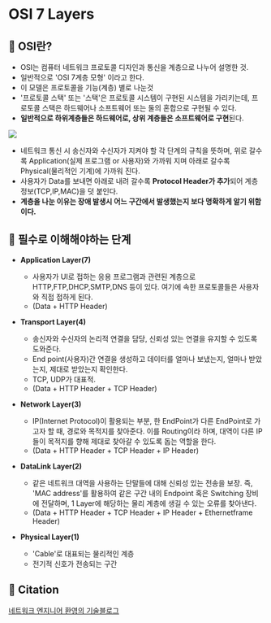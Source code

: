 # OSI 7 Layers

## 🍎 OSI란?
- OSI는 컴퓨터 네트워크 프로토콜 디자인과 통신을 계층으로 나누어 설명한 것.
- 일반적으로 'OSI 7계층 모형' 이라고 한다.
- 이 모델은 프로토콜을 기능(계층) 별로 나눈것
- '프로토콜 스택' 또는 '스택'은 프로토콜 시스템이 구현된 시스템을 가리키는데, 프로토콜 스택은 하드웨어나 소프트웨어 또는 둘의 혼합으로 구현될 수 있다.
- **일반적으로 하위계층들은 하드웨어로, 상위 계층들은 소프트웨어로 구현**된다.

![](https://i.imgur.com/DIwDhqq.jpg)

- 네트워크 통신 시 송신자와 수신자가 지켜야 할 각 단계의 규칙을 뜻하며, 위로 갈수록 Application(실제 프로그램 or 사용자)와 가까워 지며 아래로 갈수록 Physical(물리적인 기계)에 가까워 진다.
- 사용자가 Data를 보내면 아래로 내려 갈수록 **Protocol Header가 추가**되어 계층 정보(TCP,IP,MAC)을 덧 붙인다.
- **계층을 나눈 이유는 장애 발생시 어느 구간에서 발생했는지 보다 명확하게 알기 위함이다.**

## 🍎 필수로 이해해야하는 단계

- **Application Layer(7)**
    - 사용자가 UI로 접하는 응용 프로그램과 관련된 계층으로 HTTP,FTP,DHCP,SMTP,DNS 등이 있다. 여기에 속한 프로토콜들은 사용자와 직접 접하게 된다.
    - (Data + HTTP Header)
- **Transport Layer(4)**
    - 송신자와 수신자의 논리적 연결을 담당, 신뢰성 있는 연결을 유지할 수 있도록 도와준다.
    - End point(사용자)간 연결을 생성하고 데이터를 얼마나 보냈는지, 얼마나 받았는지, 제대로 받았는지 확인한다.
    - TCP, UDP가 대표적.
    - (Data + HTTP Header + TCP Header)
- **Network Layer(3)**
    - IP(Internet Protocol)이 활용되는 부분, 한 EndPoint가 다른 EndPoint로 가고자 할 때, 경로와 목적지를 찾아준다. 이를 Routing이라 하며, 대역이 다른 IP들이 목적지를 향해 제대로 찾아갈 수 있도록 돕는 역할을 한다.
    - (Data + HTTP Header + TCP Header + IP Header)

- **DataLink Layer(2)**
    - 같은 네트워크 대역을 사용하는 단말들에 대해 신뢰성 있는 전송을 보장. 즉, 'MAC address'를 활용하여 같은 구간 내의 Endpoint 혹은 Switching 장비에 전달하며, 1 Layer에 해당하는 물리 계층에 생길 수 있는 오류를 찾아낸다.
    - (Data + HTTP Header + TCP Header + IP Header + Ethernetframe Header)

- **Physical Layer(1)**
    - 'Cable'로 대표되는 물리적인 계층
    - 전기적 신호가 전송되는 구간

## 🍎 Citation
[네트워크 엔지니어 환영의 기술블로그](https://aws-hyoh.tistory.com/entry/OSI-7-Layer-%EC%89%BD%EA%B2%8C-%EC%9D%B4%ED%95%B4%ED%95%98%EA%B8%B0)
